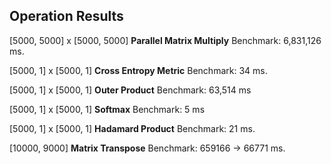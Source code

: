 

## Operation Results

[5000, 5000] x [5000, 5000] **Parallel Matrix Multiply** Benchmark: 6,831,126 ms.

[5000, 1] x [5000, 1] **Cross Entropy Metric** Benchmark: 34 ms.

[5000, 1] x [5000, 1] **Outer Product** Benchmark: 63,514 ms

[5000, 1] x [5000, 1] **Softmax** Benchmark: 5 ms

[5000, 1] x [5000, 1] **Hadamard Product** Benchmark: 21 ms.

[10000, 9000] **Matrix Transpose** Benchmark: 659166 -> 66771 ms.